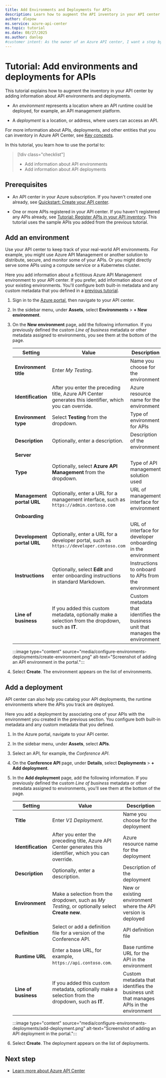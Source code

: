 ```yaml
---
title: Add Environments and Deployments for APIs
description: Learn how to augment the API inventory in your API center by adding information about API environments and deployments.
author: dlepow
ms.service: azure-api-center
ms.topic: tutorial
ms.date: 08/27/2025
ms.author: danlep 
#customer intent: As the owner of an Azure API center, I want a step by step introduction to adding API environments and deployments to my inventory.
---
```


# Tutorial: Add environments and deployments for APIs

This tutorial explains how to augment the inventory in your API center by adding information about API environments and deployments. 

* An *environment* represents a location where an API runtime could be deployed, for example, an API management platform. 

* A *deployment* is a location, or address, where users can access an API.

For more information about APIs, deployments, and other entities that you can inventory in Azure API Center, see [Key concepts](key-concepts.md).

In this tutorial, you learn how to use the portal to:
> [!div class="checklist"]
> * Add information about API environments 
> * Add information about API deployments

## Prerequisites

* An API center in your Azure subscription. If you haven't created one already, see [Quickstart: Create your API center](set-up-api-center.md).

* One or more APIs registered in your API center. If you haven't registered any APIs already, see [Tutorial: Register APIs in your API inventory](register-apis.md). This tutorial uses the sample APIs you added from the previous tutorial.

## Add an environment

Use your API center to keep track of your real-world API environments. For example, you might use Azure API Management or another solution to distribute, secure, and monitor some of your APIs. Or you might directly serve some APIs using a compute service or a Kubernetes cluster. 

Here you add information about a fictitious Azure API Management environment to your API center. If you prefer, add information about one of your existing environments. You'll configure both built-in metadata and any custom metadata that you defined in a [previous tutorial](add-metadata-properties.md).

1. Sign in to the [Azure portal](https://portal.azure.com), then navigate to your API center.

1. In the sidebar menu, under **Assets**, select **Environments** > **+ New environment**.

1. On the **New environment** page, add the following information. If you previously defined the custom *Line of business* metadata or other metadata assigned to environments, you see them at the bottom of the page.

    |Setting|Value|Description|
    |-------|-----|-----------|
    |**Environment title**| Enter *My Testing*.| Name you choose for the environment  |
    |**Identification**|After you enter the preceding title, Azure API Center generates this identifier, which you can override.| Azure resource name for the environment|
    |**Environment type**| Select **Testing** from the dropdown.| Type of environment for APIs|
    | **Description** | Optionally, enter a description. | Description of the environment |
    | **Server** | | |
    |**Type**| Optionally, select **Azure API Management** from the dropdown.|Type of API management solution used|
    | **Management portal URL** | Optionally, enter a URL for a management interface, such as `https://admin.contoso.com` | URL of management interface for environment |
    | **Onboarding** | | |
    | **Development portal URL** | Optionally, enter a URL for a developer portal, such as `https://developer.contoso.com` | URL of interface for developer onboarding in the environment |
    | **Instructions** | Optionally, select **Edit** and enter onboarding instructions in standard Markdown. | Instructions to onboard to APIs from the environment |
    | **Line of business** | If you added this custom metadata, optionally make a selection from the dropdown, such as **IT**. | Custom metadata that identifies the business unit that manages the environment |

    :::image type="content" source="media/configure-environments-deployments/create-environment.png" alt-text="Screenshot of adding an API environment in the portal.":::

1. Select **Create**. The environment appears on the list of environments.

## Add a deployment

API center can also help you catalog your API deployments, the runtime environments where the APIs you track are deployed. 

Here you add a deployment by associating one of your APIs with the environment you created in the previous section. You configure both built-in metadata and any custom metadata that you defined.

1. In the Azure portal, navigate to your API center.

1. In the sidebar menu, under **Assets**, select **APIs**.

1. Select an API, for example, the *Conference API*.

1. On the **Conference API** page, under **Details**, select **Deployments** > **+ Add deployment**.

1. In the **Add deployment** page, add the following information. If you previously defined the custom *Line of business* metadata or other metadata assigned to environments, you'll see them at the bottom of the page.

    |Setting|Value|Description|
    |-------|-----|-----------|
    |**Title**| Enter *V1 Deployment*.| Name you choose for the deployment  |
    |**Identification**|After you enter the preceding title, Azure API Center generates this identifier, which you can override.| Azure resource name for the deployment|
    | **Description** | Optionally, enter a description. | Description of the deployment |
    | **Environment** | Make a selection from the dropdown, such as *My Testing*, or optionally select **Create new**.| New or existing environment where the API version is deployed |
    | **Definition** | Select or add a definition file for a version of the Conference API. | API definition file |
    | **Runtime URL** | Enter a base URL, for example, `https://api.contoso.com`. | Base runtime URL for the API in the environment  |
    | **Line of business** | If you added this custom metadata, optionally make a selection from the dropdown, such as **IT**. | Custom metadata that identifies the business unit that manages APIs in the environment |

    :::image type="content" source="media/configure-environments-deployments/add-deployment.png" alt-text="Screenshot of adding an API deployment in the portal.":::

1. Select **Create**. The deployment appears on the list of deployments.

## Next step

* [Learn more about Azure API Center](key-concepts.md)
